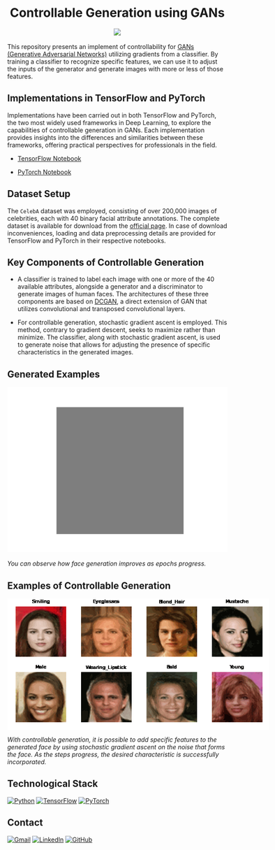# <h1 align="center">**Controllable Generation using GANs**</h1>

<p align="center">
<img src="https://mmlab.ie.cuhk.edu.hk/projects/CelebA/intro.png" width="700"> 
</p>

This repository presents an implement of controllability for [GANs (Generative Adversarial Networks)](https://papers.nips.cc/paper/5423-generative-adversarial-nets.pdf) utilizing gradients from a classifier. By training a classifier to recognize specific features, we can use it to adjust the inputs of the generator and generate images with more or less of those features.

## Implementations in TensorFlow and PyTorch
Implementations have been carried out in both TensorFlow and PyTorch, the two most widely used frameworks in Deep Learning, to explore the capabilities of controllable generation in GANs. Each implementation provides insights into the differences and similarities between these frameworks, offering practical perspectives for professionals in the field.

- [TensorFlow Notebook](GANControllableGeneration_CelebA_TensorFlow.ipynb)

- [PyTorch Notebook](GANControllableGeneration_CelebA_PyTorch.ipynb)

## Dataset Setup
The ``CelebA`` dataset was employed, consisting of over 200,000 images of celebrities, each with 40 binary facial attribute annotations. The complete dataset is available for download from the [official page](https://mmlab.ie.cuhk.edu.hk/projects/CelebA.html). In case of download inconveniences, loading and data preprocessing details are provided for TensorFlow and PyTorch in their respective notebooks.

## Key Components of Controllable Generation
- A classifier is trained to label each image with one or more of the 40 available attributes, alongside a generator and a discriminator to generate images of human faces. The architectures of these three components are based on [DCGAN](https://arxiv.org/pdf/1511.06434.pdf), a direct extension of GAN that utilizes convolutional and transposed convolutional layers.

- For controllable generation, stochastic gradient ascent is employed. This method, contrary to gradient descent, seeks to maximize rather than minimize. The classifier, along with stochastic gradient ascent, is used to generate noise that allows for adjusting the presence of specific characteristics in the generated images.

## Generated Examples
<p align="center">
<img src="images/celeba/celeba.gif"> 
</p>

*You can observe how face generation improves as epochs progress.*

## Examples of Controllable Generation

<div style="display: flex; justify-content: center;">
    <div style="display: flex; justify-content: space-between; max-width: 800px;">
        <img src="images/labels_celeba/Smiling/Smiling.gif" style="width: 150px;">
        <img src="images/labels_celeba/Eyeglasses/Eyeglasses.gif" style="width: 150px;">
        <img src="images/labels_celeba/Blond_Hair/Blond_Hair.gif" style="width: 150px;">
        <img src="images/labels_celeba/Mustache/Mustache.gif" style="width: 150px;">
    </div>
</div>

<div style="display: flex; justify-content: center;">
    <div style="display: flex; justify-content: space-between; max-width: 800px;">
        <img src="images/labels_celeba/Male/Male.gif" style="width: 150px;">
        <img src="images/labels_celeba/Wearing_Lipstick/Wearing_Lipstick.gif" style="width: 150px;">
        <img src="images/labels_celeba/Bald/Bald.gif" style="width: 150px;">
        <img src="images/labels_celeba/Young/Young.gif" style="width: 150px;">
    </div>
</div>

*With controllable generation, it is possible to add specific features to the generated face by using stochastic gradient ascent on the noise that forms the face. As the steps progress, the desired characteristic is successfully incorporated.*

## Technological Stack
[![Python](https://img.shields.io/badge/Python-3776AB?style=for-the-badge&logo=python&logoColor=white&labelColor=101010)](https://docs.python.org/3/) 
[![TensorFlow](https://img.shields.io/badge/TensorFlow-FF6F00?style=for-the-badge&logo=tensorflow&logoColor=white&labelColor=101010)](https://www.tensorflow.org/api_docs)
[![PyTorch](https://img.shields.io/badge/PyTorch-EE4C2C?style=for-the-badge&logo=pytorch&logoColor=white&labelColor=101010)](https://pytorch.org/docs/stable/index.html)

## Contact
[![Gmail](https://img.shields.io/badge/Gmail-D14836?style=for-the-badge&logo=gmail&logoColor=white&labelColor=101010)](mailto:jerson.gimenesbeltran@gmail.com)
[![LinkedIn](https://img.shields.io/badge/LinkedIn-0077B5?style=for-the-badge&logo=linkedin&logoColor=white&labelColor=101010)](https://www.linkedin.com/in/jerson-gimenes-beltran/)
[![GitHub](https://img.shields.io/badge/GitHub-181717?style=for-the-badge&logo=github&logoColor=white&labelColor=101010)](https://github.com/JersonGB22/)